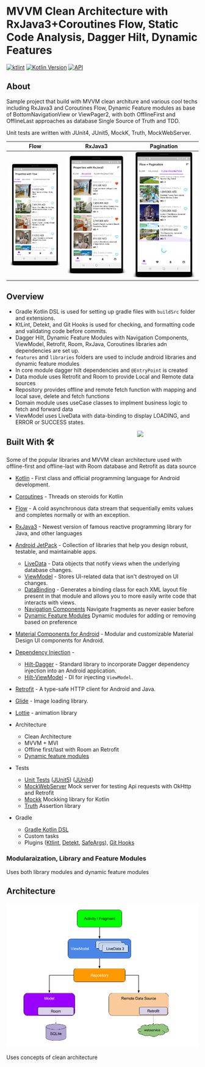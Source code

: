 # MVVM Clean Architecture with RxJava3+Coroutines Flow, Static Code Analysis, Dagger Hilt, Dynamic Features

[![ktlint](https://img.shields.io/badge/code%20style-%E2%9D%A4-FF4081.svg)](https://ktlint.github.io/)
[![Kotlin Version](https://img.shields.io/badge/kotlin-1.4.0-blue.svg)](https://kotlinlang.org)
[![API](https://img.shields.io/badge/API-21%2B-brightgreen.svg?style=flat)](https://android-arsenal.com/api?level=21)


## About

Sample project that build with MVVM clean architure and various cool techs including RxJava3 and Coroutines Flow, Dynamic Feature modules as base of BottomNavigationView or ViewPager2, with both OfflineFirst and OfflineLast approaches as database Single Source of Truth and TDD.

Unit tests are written with JUnit4, JUnit5, MockK, Truth, MockWebServer.

| Flow      | RxJava3   | Pagination |
| ------------------|-------------| -----|
| <img src="./screenshots/property_flow.png"/> | <img src="./screenshots/property_rxjava3.png"/> | <img src="./screenshots/property_pagination.png"/> |

## Overview
* Gradle Kotlin DSL is used for setting up gradle files with ```buildSrc``` folder and extensions.
* KtLint, Detekt, and Git Hooks is used for checking, and formatting code and validating code before commits.
* Dagger Hilt, Dynamic Feature Modules with Navigation Components, ViewModel, Retrofit, Room, RxJava, Coroutines libraries adn dependencies are set up.
* ```features``` and ```libraries``` folders are used to include android libraries and dynamic feature modules
* In core module dagger hilt dependencies and ```@EntryPoint``` is created
* Data module uses Retrofit and Room to provide Local and Remote data sources
* Repository provides offline and remote fetch function with mapping and local save, delete and fetch functions
* Domain module uses useCase classes to implment business logic to fetch and forward data
* ViewModel uses LiveData with data-binding to display LOADING, and ERROR or SUCCESS states.

<img src="/./screenshots/property.gif" align="right" width="32%"/>

## Built With 🛠

Some of the popular libraries and MVVM clean architecture used with offline-first and offline-last with Room database and Retrofit as data source

* [Kotlin](https://kotlinlang.org/) - First class and official programming language for Android development.

* [Coroutines](https://kotlinlang.org/docs/reference/coroutines-overview.html) - Threads on steroids for Kotlin
* [Flow](https://kotlin.github.io/kotlinx.coroutines/kotlinx-coroutines-core/kotlinx.coroutines.flow/-flow/) - A cold asynchronous data stream that sequentially emits values and completes normally or with an exception.
* [RxJava3](https://github.com/ReactiveX/RxJava) - Newest version of famous reactive programming library for Java, and other languages
* [Android JetPack](https://developer.android.com/jetpack) - Collection of libraries that help you design robust, testable, and maintainable apps.
  * [LiveData](https://developer.android.com/topic/libraries/architecture/livedata) - Data objects that notify views when the underlying database changes.
  * [ViewModel](https://developer.android.com/topic/libraries/architecture/viewmodel) - Stores UI-related data that isn't destroyed on UI changes.
  * [DataBinding](https://developer.android.com/topic/libraries/data-binding) - Generates a binding class for each XML layout file present in that module and allows you to more easily write code that interacts with views.
  * [Navigation Components](https://developer.android.com/guide/navigation/navigation-getting-started) Navigate fragments as never easier before
  * [Dynamic Feature Modules](https://developer.android.com/guide/playcore/dynamic-delivery) Dynamic modules for adding or removing based on preference
* [Material Components for Android](https://github.com/material-components/material-components-android) - Modular and customizable Material Design UI components for Android.
* [Dependency Injection](https://developer.android.com/training/dependency-injection) -
  * [Hilt-Dagger](https://dagger.dev/hilt/) - Standard library to incorporate Dagger dependency injection into an Android application.
  * [Hilt-ViewModel](https://developer.android.com/training/dependency-injection/hilt-jetpack) - DI for injecting `ViewModel`.
* [Retrofit](https://square.github.io/retrofit/) - A type-safe HTTP client for Android and Java.
* [Glide](https://github.com/bumptech/glide) - Image loading library.
* [Lottie](http://airbnb.io/lottie) - animation library

* Architecture
    * Clean Architecture
    * MVVM + MVI
    * Offline first/last with Room an Retrofit
    * [Dynamic feature modules](https://developer.android.com/studio/projects/dynamic-delivery)
* Tests
    * [Unit Tests](https://en.wikipedia.org/wiki/Unit_testing) ([JUnit5](https://junit.org/junit5/)) ([JUnit4](https://junit.org/junit4/))
    * [MockWebServer](https://github.com/square/okhttp/tree/master/mockwebserver) Mock server for testing Api requests with OkHttp and Retrofit
    * [Mockk](https://mockk.io/) Mockking library for Kotlin
    * [Truth](https://truth.dev) Assertion library
* Gradle
    * [Gradle Kotlin DSL](https://docs.gradle.org/current/userguide/kotlin_dsl.html)
    * Custom tasks
    * Plugins ([Ktlint](https://github.com/JLLeitschuh/ktlint-gradle), [Detekt](https://github.com/arturbosch/detekt#with-gradle), [SafeArgs](https://developer.android.com/guide/navigation/navigation-pass-data#Safe-args)), [Git Hooks](https://githooks.com)


### Modularaization, Library and Feature Modules

Uses both library modules and dynamic feature modules

## Architecture

<img src="./docs/android-final-architecture.png"/>

Uses concepts of clean architecture


